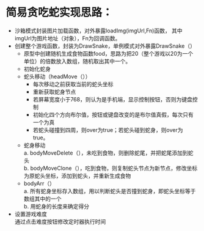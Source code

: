 # 简易贪吃蛇实现思路：<br>
* 沙箱模式封装图片加载函数，对外暴露loadImg(imgUrl,Fn)函数，
其中imgUrl为图片地址（对象），Fn为回调函数。<br>
* 创建整个游戏函数，封装为DrawSnake，单例模式对外暴露DrawSnake（）<br>
  * 原型中创建随机生成食物函数food，思路为把20（整个游戏以20为一个单位）的倍数放入数组，随机取出其中一个。
  * 初始化蛇身
  * 蛇头移动（headMove（））<br>
    * 每次移动之前获取当前的蛇头坐标<br>
    * 重新获取蛇身节点<br>
    * 若屏幕宽度小于768，则认为是手机端，显示控制按钮，否则为键盘控制<br>
    * 初始化四个方向布尔值，按钮或键盘改变的是布尔值真假，每次只有一个为真<br>
    * 若蛇头碰撞到四周，则over为true；若蛇头碰到蛇身，则over为true。<br>
  * 蛇身移动<br>
a. bodyMoveDelete（），未吃到食物，则删除蛇尾，并把蛇尾添加到蛇头<br>
b. bodyMoveClone（），吃到食物，则复制蛇头节点为新节点，修改坐标为原蛇头坐标，添加到蛇头，并重新生成食物<br>
  * bodyArr（）<br>
a. 所有蛇身坐标存入数组，用以判断蛇头是否撞到蛇身，即蛇头坐标等于数组其中的一个<br>
b. 用蛇身的长度来确定得分<br>
* 设置游戏难度<br>
   通过点击难度按钮修改定时器执行时间
